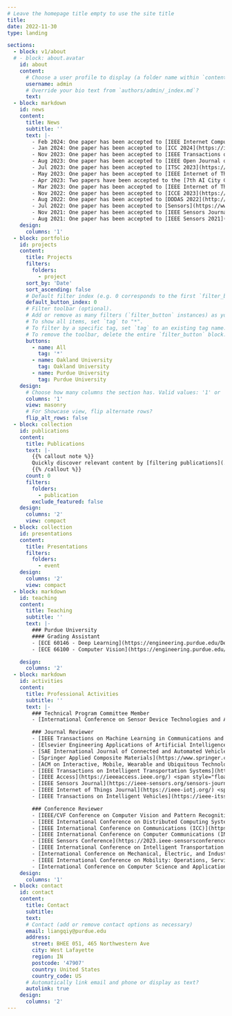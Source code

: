 ```yaml
---
# Leave the homepage title empty to use the site title
title:
date: 2022-11-30
type: landing

sections:
  - block: v1/about
  # - block: about.avatar
    id: about
    content:
      # Choose a user profile to display (a folder name within `content/authors/`)
      username: admin
      # Override your bio text from `authors/admin/_index.md`?
      text:
  - block: markdown
    id: news
    content:
      title: News
      subtitle: ''
      text: |-
        - Feb 2024: One paper has been accepted to [IEEE Internet Computing](https://www.computer.org/csdl/magazine/ic).
        - Jan 2024: One paper has been accepted to [ICC 2024](https://icc2024.ieee-icc.org/). One abstract has been accepted to [NAML 2024](https://sites.google.com/go.spawar.navy.mil/naml/).
        - Nov 2023: One paper has been accepted to [IEEE Transactions on Intelligent Vehicles](https://ieee-itss.org/pub/t-iv/).
        - Aug 2023: One paper has been accepted to [IEEE Open Journal of Instrumentation and Measurement](https://ieee-ims.org/publication/ieee-ojim/about).
        - Jul 2023: One paper has been accepted to [ITSC 2023](https://2023.ieee-itsc.org/).
        - May 2023: One paper has been accepted to [IEEE Internet of Things Journal](https://ieee-iotj.org/).
        - Apr 2023: Two papers have been accepted to the [7th AI City Challenge Workshop at CVPR 2023](https://www.aicitychallenge.org/). I am honored to have been invited as a speaker at [IV 2023 IoT in ITS Workshop](https://iot-in-its.github.io/iv2023) to present my work in federated learning.
        - Mar 2023: One paper has been accepted to [IEEE Internet of Things Journal](https://ieee-iotj.org/).
        - Nov 2022: One paper has been accepted to [ICCE 2023](https://icce.org/2023/).
        - Aug 2022: One paper has been accepted to [DDDAS 2022](http://1dddas.org/dddas2022). Our paper has been selected as an [issue cover](https://www.mdpi.com/1424-8220/22/15).
        - Jul 2022: One paper has been accepted to [Sensors](https://www.mdpi.com/journal/sensors).
        - Nov 2021: One paper has been accepted to [IEEE Sensors Journal](https://ieee-sensors.org/sensors-journal/).
        - Aug 2021: One paper has been accepted to [IEEE Sensors 2021](https://2021.ieee-sensorsconference.org/).
    design:
      columns: '1'
  - block: portfolio
    id: projects
    content:
      title: Projects
      filters:
        folders:
          - project
      sort_by: 'Date'
      sort_ascending: false
      # Default filter index (e.g. 0 corresponds to the first `filter_button` instance below).
      default_button_index: 0
      # Filter toolbar (optional).
      # Add or remove as many filters (`filter_button` instances) as you like.
      # To show all items, set `tag` to "*".
      # To filter by a specific tag, set `tag` to an existing tag name.
      # To remove the toolbar, delete the entire `filter_button` block.
      buttons:
        - name: All
          tag: '*'
        - name: Oakland University
          tag: Oakland University
        - name: Purdue University
          tag: Purdue University
    design:
      # Choose how many columns the section has. Valid values: '1' or '2'.
      columns: '1'
      view: masonry
      # For Showcase view, flip alternate rows?
      flip_alt_rows: false
  - block: collection
    id: publications
    content:
      title: Publications
      text: |-
        {{% callout note %}}
        Quickly discover relevant content by [filtering publications](./publication/).
        {{% /callout %}}
      count: 0
      filters:
        folders:
          - publication
        exclude_featured: false
    design:
      columns: '2'
      view: compact
  - block: collection
    id: presentations
    content:
      title: Presentations
      filters:
        folders:
          - event
    design:
      columns: '2'
      view: compact
  - block: markdown
    id: teaching
    content:
      title: Teaching
      subtitle: ''
      text: |-
        ### Purdue University
        #### Grading Assistant
        - [ECE 60146 - Deep Learning](https://engineering.purdue.edu/DeepLearn/) <span style="float: right;">Spring 2023</span>
        - [ECE 66100 - Computer Vision](https://engineering.purdue.edu/kak/computervision/) <span style="float: right;">Fall 2022</span>

    design:
      columns: '2'
  - block: markdown
    id: activities
    content:
      title: Professional Activities
      subtitle: ''
      text: |-
        ### Technical Program Committee Member
        - [International Conference on Sensor Device Technologies and Applications](https://www.iaria.org/conferences2024/SENSORDEVICES24.html) <span style="float: right;">_2023, 2024_</span>

        ### Journal Reviewer
        - [IEEE Transactions on Machine Learning in Communications and Networking](https://www.comsoc.org/publications/journals/ieee-tmlcn) <span style="float: right;">_2024 – Present_</span>
        - [Elsevier Engineering Applications of Artificial Intelligence](https://www.sciencedirect.com/journal/engineering-applications-of-artificial-intelligence) <span style="float: right;">_2024 – Present_</span>
        - [SAE International Journal of Connected and Automated Vehicles](https://www.sae.org/publications/collections/content/E-JOURNAL-12/) <span style="float: right;">_2024 – Present_</span>
        - [Springer Applied Composite Materials](https://www.springer.com/journal/10443) <span style="float: right;">_2023 – Present_</span>
        - [ACM on Interactive, Mobile, Wearable and Ubiquitous Technologies](https://dl.acm.org/journal/imwut) <span style="float: right;">_2023 – Present_</span>
        - [IEEE Transactions on Intelligent Transportation Systems](https://ieee-itss.org/pub/t-its/) <span style="float: right;">_2023 – Present_</span>
        - [IEEE Access](https://ieeeaccess.ieee.org/) <span style="float: right;">_2023 – Present_</span>
        - [IEEE Sensors Journal](https://ieee-sensors.org/sensors-journal/) <span style="float: right;">_2023 – Present_</span>
        - [IEEE Internet of Things Journal](https://ieee-iotj.org/) <span style="float: right;">_2022 – Present_</span>
        - [IEEE Transactions on Intelligent Vehicles](https://ieee-itss.org/pub/t-iv/) <span style="float: right;">_2022 – Present_</span>

        ### Conference Reviewer
        - [IEEE/CVF Conference on Computer Vision and Pattern Recognition (CVPR) AI4CC Workshop](https://ai4cc.net/) <span style="float: right;">_2024_</span>
        - [IEEE International Conference on Distributed Computing Systems (ICDCS)](https://icdcs2024.icdcs.org/) <span style="float: right;">_2024_</span>
        - [IEEE International Conference on Communications (ICC)](https://icc2024.ieee-icc.org/) <span style="float: right;">_2024_</span>
        - [IEEE International Conference on Computer Communications (INFOCOM)](https://infocom2024.ieee-infocom.org/) <span style="float: right;">_2024_</span>
        - [IEEE Sensors Conference](https://2023.ieee-sensorsconference.org/) <span style="float: right;">_2023_</span>
        - [IEEE International Conference on Intelligent Transportation Systems (ITSC)](https://2023.ieee-itsc.org/) <span style="float: right;">_2023_</span>
        - [International Conference on Mechanical, Electric, and Industrial Engineering (MEIE)](http://www.icmeie.com/) <span style="float: right;">_2023_</span>
        - [IEEE International Conference on Mobility: Operations, Services, and Technologies (MOST)](https://ieeemobility.org/MOST2023/) <span style="float: right;">_2023_</span>
        - [International Conference on Computer Science and Application Engineering (CSAE)](https://dl.acm.org/conference/csae) <span style="float: right;">_2022_</span>
    design:
      columns: '1'
  - block: contact
    id: contact
    content:
      title: Contact
      subtitle:
      text: 
      # Contact (add or remove contact options as necessary)
      email: liangqiy@purdue.edu
      address:
        street: BHEE 051, 465 Northwestern Ave
        city: West Lafayette
        region: IN
        postcode: '47907'
        country: United States
        country_code: US
      # Automatically link email and phone or display as text?
      autolink: true
    design:
      columns: '2'
---
```

